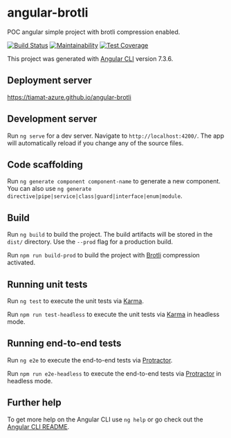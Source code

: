 # angular-brotli

POC angular simple project with brotli compression enabled.

[![Build Status](https://travis-ci.org/tiamat-azure/angular-brotli.svg?branch=master)](https://travis-ci.org/tiamat-azure/angular-brotli) [![Maintainability](https://api.codeclimate.com/v1/badges/e59a21bd2f0b879eafb4/maintainability)](https://codeclimate.com/github/tiamat-azure/angular-brotli/maintainability) [![Test Coverage](https://api.codeclimate.com/v1/badges/e59a21bd2f0b879eafb4/test_coverage)](https://codeclimate.com/github/tiamat-azure/angular-brotli/test_coverage)

This project was generated with [Angular CLI](https://github.com/angular/angular-cli) version 7.3.6.

## Deployment server

https://tiamat-azure.github.io/angular-brotli

## Development server

Run `ng serve` for a dev server. Navigate to `http://localhost:4200/`. The app will automatically reload if you change any of the source files.

## Code scaffolding

Run `ng generate component component-name` to generate a new component. You can also use `ng generate directive|pipe|service|class|guard|interface|enum|module`.

## Build

Run `ng build` to build the project. The build artifacts will be stored in the `dist/` directory. Use the `--prod` flag for a production build.

Run `npm run build-prod` to build the project with [Brotli](https://fr.wikipedia.org/wiki/Brotli) compression activated.

## Running unit tests

Run `ng test` to execute the unit tests via [Karma](https://karma-runner.github.io).

Run `npm run test-headless` to execute the unit tests via [Karma](https://karma-runner.github.io) in headless mode.

## Running end-to-end tests

Run `ng e2e` to execute the end-to-end tests via [Protractor](http://www.protractortest.org/).

Run `npm run e2e-headless` to execute the end-to-end tests via [Protractor](http://www.protractortest.org/) in headless mode.

## Further help

To get more help on the Angular CLI use `ng help` or go check out the [Angular CLI README](https://github.com/angular/angular-cli/blob/master/README.md).
